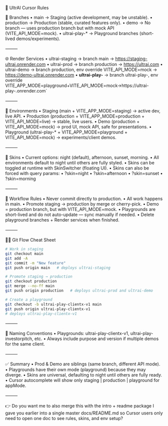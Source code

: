📘 UltrAI Cursor Rules

🔎 Branches
	•	main → Staging (active development, may be unstable).
	•	production → Production (stable, curated features only).
	•	demo → No branch — uses production branch but with mock API (VITE_API_MODE=mock).
	•	ultrai-play-* → Playground branches (short-lived demos/experiments).

⸻

🌐 Render Services
	•	ultrai-staging → branch main → https://staging-ultrai.onrender.com
	•	ultrai-prod → branch production → https://ultrai.com
	•	ultrai-demo → branch production, env override VITE_API_MODE=mock → https://demo-ultrai.onrender.com
	•	**ultrai-play-** → branch ultrai-play-, env override VITE_APP_MODE=playground+VITE_API_MODE=mock→https://ultrai-play-.onrender.com`

⸻

📝 Environments
	•	Staging (main + VITE_APP_MODE=staging) → active dev, live API.
	•	Production (production + VITE_APP_MODE=production + VITE_API_MODE=live) → stable, live users.
	•	Demo (production + VITE_API_MODE=mock) → prod UI, mock API, safe for presentations.
	•	Playground (ultrai-play-* + VITE_APP_MODE=playground + VITE_API_MODE=mock) → experiments/client demos.

⸻

🎨 Skins
	•	Current options: night (default), afternoon, sunset, morning.
	•	All environments default to night until others are fully styled.
	•	Skins can be toggled at runtime with SkinSwitcher (floating UI).
	•	Skins can also be forced with query params:
	•	?skin=night
	•	?skin=afternoon
	•	?skin=sunset
	•	?skin=morning

⸻

🔁 Workflow Rules
	•	Never commit directly to production.
	•	All work happens in main.
	•	Promote staging → production by merge or cherry-pick.
	•	Demo = production branch, but with VITE_API_MODE=mock.
	•	Playgrounds are short-lived and do not auto-update — sync manually if needed.
	•	Delete playground branches + Render services when finished.

⸻

🧑‍💻 Git Flow Cheat Sheet

```bash
# Work in staging
git checkout main
git add -A
git commit -m "New feature"
git push origin main   # deploys ultrai-staging

# Promote staging → production
git checkout production
git merge --no-ff main
git push origin production   # deploys ultrai-prod and ultrai-demo

# Create a playground
git checkout -b ultrai-play-clientx-v1 main
git push origin ultrai-play-clientx-v1
# deploys ultrai-play-clientx-v1
```

⸻

📌 Naming Conventions
	•	Playgrounds: ultrai-play-clientx-v1, ultrai-play-investorpitch, etc.
	•	Always include purpose and version if multiple demos for the same client.

⸻

✅ Summary
	•	Prod & Demo are siblings (same branch, different API mode).
	•	Playgrounds have their own mode (playground) because they may diverge.
	•	Skins are universal, defaulting to night until others are fully ready.
	•	Cursor autocomplete will show only staging | production | playground for appMode.

⸻

👉 Do you want me to also merge this with the intro + readme package I gave you earlier into a single master docs/README.md so Cursor users only need to open one doc to see rules, skins, and env setup?


